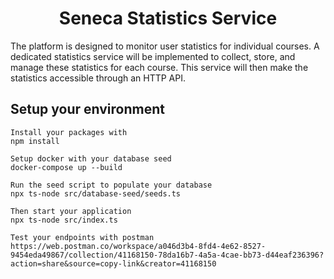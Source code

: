 <h1 align="center">Seneca Statistics Service</h1>

The platform is designed to monitor user statistics for individual courses. A dedicated statistics service will be implemented to collect, store, and manage these statistics for each course.
This service will then make the statistics accessible through an HTTP API.

## Setup your environment
```
Install your packages with
npm install 

Setup docker with your database seed
docker-compose up --build

Run the seed script to populate your database
npx ts-node src/database-seed/seeds.ts

Then start your application
npx ts-node src/index.ts

Test your endpoints with postman
https://web.postman.co/workspace/a046d3b4-8fd4-4e62-8527-9454eda49867/collection/41168150-78da16b7-4a5a-4cae-bb73-d44eaf236396?action=share&source=copy-link&creator=41168150
```

